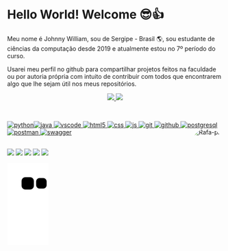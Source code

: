 # Hello World! Welcome 😎👍
Meu nome é Johnny William, sou de Sergipe - Brasil 🌎, sou estudante de ciências da computação desde 2019 e atualmente estou no 7º período do curso.

Usarei meu perfil no github para compartilhar projetos feitos na faculdade ou por autoria própria com intuito de contribuir com todos que encontrarem algo que lhe sejam útil nos meus repositórios.  


<div align="center">
  <a href="https://jownao.github.io/">
  <img height="180em" src="https://github-readme-stats.vercel.app/api?username=Jownao&show_icons=true&theme=tokyonight&include_all_commits=true&count_private=true"/>
  <img height="180em" src="https://github-readme-stats.vercel.app/api/top-langs/?username=Jownao&layout=compact&langs_count=7&theme=tokyonight"/>
</div>
  
  
  
  
##
<div style="display: inline_block"><br>
    <img src="https://cdn.jsdelivr.net/gh/devicons/devicon/icons/python/python-original.svg" alt="python" width="40" height="40" /><img         src="https://cdn.jsdelivr.net/gh/devicons/devicon/icons/java/java-original.svg"  alt="java" width="40" height="40" />
    <img src="https://cdn.jsdelivr.net/gh/devicons/devicon/icons/vscode/vscode-original.svg"  alt="vscode" width="40" height="40" />
    <img src="https://cdn.jsdelivr.net/gh/devicons/devicon/icons/html5/html5-original.svg"  alt="html5" width="40" height="40"/>
    <img src="https://cdn.jsdelivr.net/gh/devicons/devicon/icons/css3/css3-original.svg"  alt="css" width="40" height="40"/>
    <img src="https://cdn.jsdelivr.net/gh/devicons/devicon/icons/javascript/javascript-original.svg" alt="js" width="40" height="40"/>
    <img src="https://cdn.jsdelivr.net/gh/devicons/devicon/icons/git/git-original.svg"  alt="git" width="40" height="40" />
    <img src="https://cdn.jsdelivr.net/gh/devicons/devicon/icons/github/github-original.svg"  alt="github" width="40" height="40" />
    <img src="https://cdn.jsdelivr.net/gh/devicons/devicon/icons/postgresql/postgresql-original.svg" alt="postgresql" width="40" height="40" />
    <img src="https://www.vectorlogo.zone/logos/getpostman/getpostman-icon.svg" alt="postman" width="40" height="40" />
    <img src="https://www.alura.com.br/assets/api/cursos/512/swagger-documentando-apis.png" alt="swagger" width="40" height="40" />
  <img align="right" alt="Rafa-pic" height="150" style="border-radius:50px;" src="https://cdn.discordapp.com/attachments/576257495857889280/989620466031394876/unknown.png">
</div>
  
##

<div> 
  <a href="https://www.youtube.com/channel/UCOw5ncIm8Mz9W-O9YLgN5VA" target="_blank"><img src="https://img.shields.io/badge/YouTube-FF0000?style=for-the-badge&logo=youtube&logoColor=white" target="_blank"></a>
  <a href="https://www.instagram.com/jownao/?hl=pt-br" target="_blank"><img src="https://img.shields.io/badge/-Instagram-%23E4405F?style=for-the-badge&logo=instagram&logoColor=white" target="_blank"></a>
 	<a href="https://www.twitch.tv/jownao" target="_blank"><img src="https://img.shields.io/badge/Twitch-9146FF?style=for-the-badge&logo=twitch&logoColor=white" target="_blank"></a>
 <a href="https://discord.gg/uKeDzBuxKJ" target="_blank"><img src="https://img.shields.io/badge/Discord-7289DA?style=for-the-badge&logo=discord&logoColor=white" target="_blank"></a> 
  <a href="https://www.linkedin.com/in/johnny-william/" target="_blank"><img src="https://img.shields.io/badge/-LinkedIn-%230077B5?style=for-the-badge&logo=linkedin&logoColor=white" target="_blank"></a> 
</div>

![Snake animation](https://github.com/Jownao/Jownao/blob/output/github-contribution-grid-snake.svg)



